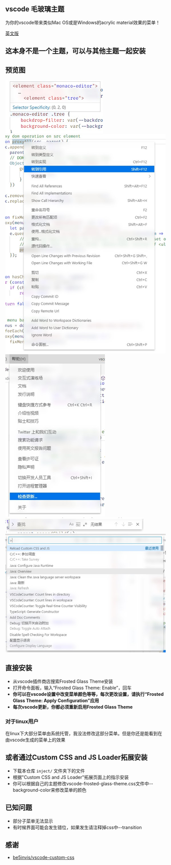## vscode 毛玻璃主题
为你的vscode带来类似Mac OS或是Windows的acrylic material效果的菜单！

[英文版](README.md)
## 这本身不是一个主题，可以与其他主题一起安装
## 预览图
![CodeHover](image/CodeHover.jpg) \
![ContextMenu](image/ContextMenu.jpg) \
![MenuBar](image/MenuBar.jpg) \
![SearchBar](image/SearchBar.jpg) \
![CommandPanel](image/CommandPanel.jpg)
## 直接安装
* 从vscode插件商店搜索Frosted Glass Theme安装
* 打开命令面板，输入“Frosted Glass Theme: Enable”，回车
* **你可以在vscode设置中改变菜单颜色等等，每次更改设置，请执行“Frosted Glass Theme: Apply Configuration”应用**
* **每次vscode更新，你都必须重新启用Frosted Glass Theme**
### 对于linux用户
在linux下大部分菜单由系统托管，我没法修改这部分菜单。但是你还是能看到在由vscode生成的菜单上的效果
## 或者通过Custom CSS and JS Loader拓展安装
* 下载本仓库 `inject/` 文件夹下的文件
* 根据"Custom CSS and JS Loader"拓展页面上的指示安装
* 你可以根据自己的主题修改vscode-frosted-glass-theme.css文件中--background-color来修改菜单的颜色
## 已知问题
* 部分子菜单无法显示
* 有时候界面可能会发生错位，如果发生请注释掉css中--transition
## 感谢
* [be5invis/vscode-custom-css](https://github.com/be5invis/vscode-custom-css)
